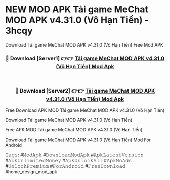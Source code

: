 # NEW MOD APK Tải game MeChat MOD APK v4.31.0 (Vô Hạn Tiền) - 3hcqy
Download Tải game MeChat MOD APK v4.31.0 (Vô Hạn Tiền) Free Mod APK

<div align="center">
<h3>🔴 Download [Server1] 👉👉 <a href="https://apk-comot.site?title=Tải_game_MeChat_MOD_APK_v4.31.0_(Vô_Hạn_Tiền)">Tải game MeChat MOD APK v4.31.0 (Vô Hạn Tiền) Mod Apk</a></h3><br>

<h3>🔴 Download [Server2] 👉👉 <a href="https://apk-comot.site?title=Tải_game_MeChat_MOD_APK_v4.31.0_(Vô_Hạn_Tiền)">Tải game MeChat MOD APK v4.31.0 (Vô Hạn Tiền) Mod Apk</a></h3>
</div>


Free Download APK MOD Tải game MeChat MOD APK v4.31.0 (Vô Hạn Tiền)

Download Tải game MeChat MOD APK v4.31.0 (Vô Hạn Tiền) 

Free APK MOD Tải game MeChat MOD APK v4.31.0 (Vô Hạn Tiền) 

Download Tải game MeChat MOD APK v4.31.0 (Vô Hạn Tiền) Mod For Android

𝚃𝚊𝚐𝚜: #𝙼𝚘𝚍𝙰𝚙𝚔 #𝙳𝚘𝚠𝚗𝚕𝚘𝚊𝚍𝙼𝚘𝚍𝙰𝚙𝚔 #𝙰𝚙𝚔𝙻𝚊𝚝𝚎𝚜𝚝𝚅𝚎𝚛𝚜𝚒𝚘𝚗 #𝙰𝚙𝚔𝚄𝚗𝚕𝚒𝚖𝚒𝚝𝚎𝚍𝙼𝚘𝚗𝚎𝚢 #𝙰𝚙𝚔𝚄𝚗𝚕𝚘𝚌𝚔𝙰𝚕𝚕 #𝙰𝚙𝚔𝙽𝚘𝙰𝚍𝚜 #𝚄𝚗𝚕𝚘𝚌𝚔𝙿𝚛𝚎𝚖𝚒𝚞𝚖 #𝙵𝚘𝚛𝙰𝚗𝚍𝚛𝚘𝚒𝚍 #𝙵𝚛𝚎𝚎𝙳𝚘𝚠𝚗𝚕𝚘𝚊𝚍 #home_design_mod_apk